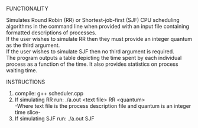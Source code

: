 FUNCTIONALITY

Simulates Round Robin (RR) or Shortest-job-first (SJF) CPU scheduling algorithms in the command line when provided with an input file containing formatted descriptions of processes.  
If the user wishes to simulate RR then they must provide an integer quantum as the third argument.  
If the user wishes to simulate SJF then no third argument is required.  
The program outputs a table depicting the time spent by each individual process as a function of the time. It also
provides statistics on process waiting time.  
  
INSTRUCTIONS  

1. compile: g++ scheduler.cpp  
2. If simulating RR run: ./a.out &lt;text file> RR &lt;quantum>  
    -Where text file is the process description file  and quantum is an integer time slice-  
3. If simulating SJF run: ./a.out <text file> SJF
